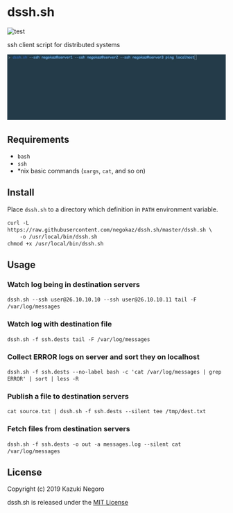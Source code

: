 # dssh.sh

![test](https://github.com/negokaz/dssh.sh/workflows/test/badge.svg)

ssh client script for distributed systems

![](docs/img/ping.gif)

## Requirements

- `bash`
- `ssh`
- *nix basic commands (`xargs`, `cat`, and so on)

## Install

Place `dssh.sh` to a directory which definition in `PATH` environment variable.

```
curl -L https://raw.githubusercontent.com/negokaz/dssh.sh/master/dssh.sh \
    -o /usr/local/bin/dssh.sh
chmod +x /usr/local/bin/dssh.sh
```

## Usage

### Watch log being in destination servers

```
dssh.sh --ssh user@26.10.10.10 --ssh user@26.10.10.11 tail -F /var/log/messages
```

### Watch log with destination file

```
dssh.sh -f ssh.dests tail -F /var/log/messages
```

### Collect ERROR logs on server and sort they on localhost

```
dssh.sh -f ssh.dests --no-label bash -c 'cat /var/log/messages | grep ERROR' | sort | less -R
```

### Publish a file to destination servers

```
cat source.txt | dssh.sh -f ssh.dests --silent tee /tmp/dest.txt
```

### Fetch files from destination servers

```
dssh.sh -f ssh.dests -o out -a messages.log --silent cat /var/log/messages
```

## License

Copyright (c) 2019 Kazuki Negoro

dssh.sh is released under the [MIT License](./LICENSE)
